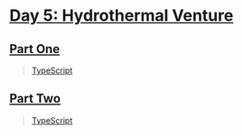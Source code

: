 # [Day 5: Hydrothermal Venture](https://adventofcode.com/2021/day/5)

## [Part One](https://adventofcode.com/2021/day/5#part1)

> [TypeScript](/solutions/typescript/2021/05/src/p1.ts)

## [Part Two](https://adventofcode.com/2021/day/5#part2)

> [TypeScript](/solutions/typescript/2021/05/src/p2.ts)
